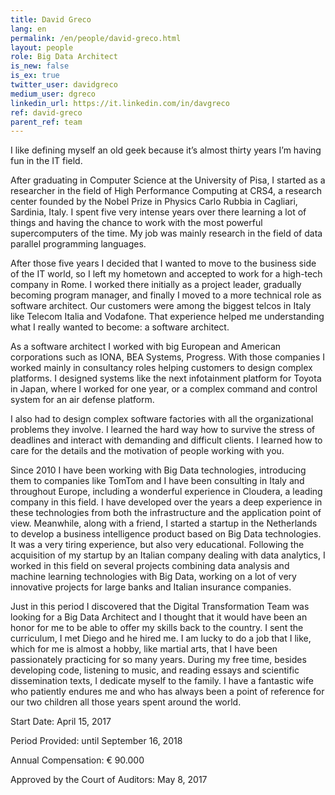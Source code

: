 ```yaml
---
title: David Greco
lang: en
permalink: /en/people/david-greco.html
layout: people
role: Big Data Architect
is_new: false
is_ex: true
twitter_user: davidgreco
medium_user: dgreco
linkedin_url: https://it.linkedin.com/in/davgreco
ref: david-greco
parent_ref: team
---
```

I like defining myself an old geek because it’s almost thirty years I’m having fun in the IT field. 

After graduating in Computer Science at the University of Pisa, I started as a researcher in the field of High Performance Computing at CRS4, a research center founded by the Nobel Prize in Physics Carlo Rubbia in Cagliari, Sardinia, Italy.
I spent five very intense years over there learning a lot of things and having the chance to work with the most powerful supercomputers of the time. My job was mainly research in the field of data parallel programming languages.

After those five years I decided that I wanted to move to the business side of the IT world, so I left my hometown and accepted to work for  a  high-tech company in Rome. I worked there initially as a project leader, gradually becoming program manager, and finally I moved to a more technical role as software architect. Our customers were among the biggest telcos in Italy like Telecom Italia and Vodafone. That experience helped me  understanding what I really wanted to become: a software architect.

As a software architect I worked with big European and American corporations such as IONA, BEA Systems, Progress. With those companies I worked mainly in consultancy roles helping customers to design complex platforms. I designed systems like the next infotainment platform for Toyota in Japan, where I worked for one year, or a complex command and control system for an air defense platform.

I also had to design complex software factories with all the organizational problems they involve. I learned the hard way how to survive the stress of deadlines and interact with demanding and difficult clients. I learned how to care for the details and the motivation of people working with you.

Since 2010 I have been working with Big Data technologies, introducing them to companies like TomTom and I have been consulting in Italy and throughout Europe, including a wonderful experience in Cloudera, a leading company in this field.
I have developed over the years a deep experience in these technologies from both the infrastructure and the application point of view. Meanwhile, along with a friend, I started a startup in the Netherlands to develop a business intelligence product based on Big Data technologies. It was a very tiring experience, but also very educational.
Following the acquisition of my startup by an Italian company dealing with data analytics, I worked in this field on several projects combining data analysis and machine learning technologies with Big Data, working on a lot of very innovative projects for large banks and Italian insurance companies.

Just in this period I discovered that the Digital Transformation Team was looking for a Big Data Architect and I thought that it would have been an honor for me to be able to offer my skills back to the country. I sent the curriculum, I met Diego and he hired me.
I am lucky to do a job that I like, which for me is almost a hobby, like martial arts, that I have been passionately practicing for so many years. During my  free time, besides developing code, listening to music, and reading essays and scientific dissemination texts, I dedicate myself to the family. I have a fantastic wife who patiently endures me and who has always been a point of reference for our two children all those years  spent around the world.

Start Date: April 15, 2017 

Period Provided: until September 16, 2018

Annual Compensation: € 90.000

Approved by the Court of Auditors: May 8, 2017
